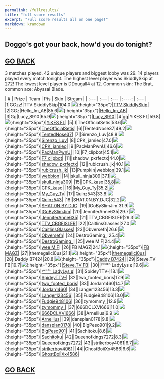 ```yaml
---
permalink: /fullresults/
title: "full score results"
excerpt: "Full score results all on one page!"
markdown: kramdown
---
```

<meta http-equiv="refresh" content="30">

## Doggo's got your back, how'd you do tonight?
## [GO BACK](https://www.kaso.gg)

3 matches played. 42 unique players and biggest lobby was 29. 14 players played every match tonight. The highest level player was SkiddlySkip at 272! The lowest level player is DDougall4 at 12. Common skin: The Brat, common axe: Abyssal Blade.

| # | Prize | Team | Pts | Skin | Stream |
| :--- | :--- | :--- | :----: | :--- |
|1|GGzz!|TTV SkiddlySkip|104.0|![](https://media.fortniteapi.io/images/a0cf0eb956aa5483a9ae4394d1157ff3/transparent.png){:height="35px"}|[TTV SkiddlySkip](https://www.twitchtv.cpk_kaso)|
|2|GGz|Hello_Im_AB|85.6|![](https://media.fortniteapi.io/images/bb74dc772b36b4ae98273a334775b6f5/transparent.png){:height="35px"}|[Hello_Im_AB](https://www.twitchtv.cpk_kaso)|
|3|Gg|Lucy_8910|65.9|![](https://media.fortniteapi.io/images/52f1f7d24620835f96dfe15fc8f5b1da/transparent.png){:height="35px"}|[Lucy_8910](https://www.twitchtv.cpk_kaso)|
|4|gg|YiKES FL|59.8|![](https://media.fortniteapi.io/images/8a7d59675dd875bb4c618395bdebd7e1/transparent.png){:height="35px"}|[YiKES FL](https://www.twitchtv.cpk_kaso)|
|5|:)|TheOfficialSetis|53.6|![](https://media.fortniteapi.io/images/c765c24d97490acabfe948bbac2318bf/transparent.png){:height="35px"}|[TheOfficialSetis](https://www.twitchtv.cpk_kaso)|
|6||TentedNose37|49.2|![](https://media.fortniteapi.io/images/c56528f2fecd2ae1594af7a637e6e43c/transparent.png){:height="35px"}|[TentedNose37](https://www.twitchtv.cpk_kaso)|
|7||Sirenzo_Luv|48.8|![](https://media.fortniteapi.io/images/a9aef5458ece26f3e5ff0f1ebee276e9/transparent.png){:height="35px"}|[Sirenzo_Luv](https://www.twitchtv.cpk_kaso)|
|8||CPK_jamieo|47.0|![](https://media.fortniteapi.io/images/413713e-126d9c6-95f47d8-54b647d/transparent.png){:height="35px"}|[CPK_jamieo](https://www.twitchtv.cpk_kaso)|
|9||PacManPwnU|46.6|![](https://media.fortniteapi.io/images/6ee43a20a84f5fffebfe008e176575a1/transparent.png){:height="35px"}|[PacManPwnU](https://www.twitchtv.cpk_kaso)|
|10||F7_clipbot|45.1|![](https://media.fortniteapi.io/images/5d6b82ff761b71350a84f2ed1fe9275f/transparent.png){:height="35px"}|[F7_clipbot](https://www.twitchtv.cpk_kaso)|
|11||shadow_pxrfectx|44.0|![](https://media.fortniteapi.io/images/4f9e56811743e3fca36542b1f76268cc/transparent.png){:height="35px"}|[shadow_pxrfectx](https://www.twitchtv.cpk_kaso)|
|12||rubicrush_jk|40.1|![](https://media.fortniteapi.io/images/072402071dcaac29ee547d1c40ac24b5/transparent.png){:height="35px"}|[rubicrush_jk](https://www.twitchtv.cpk_kaso)|
|13|Pumpkin|webbion|39.1|![](https://media.fortniteapi.io/images/3342d8f2545e8a2fccfa64b389169d92/transparent.png){:height="35px"}|[webbion](https://www.twitchtv.cpk_kaso)|
|14||skull_ninja309|37.1|![](https://media.fortniteapi.io/images/50880d15eb86d414d6752e5c1664c4a3/transparent.png){:height="35px"}|[skull_ninja309](https://www.twitchtv.cpk_kaso)|
|15||CPK_kaso|35.8|![](https://media.fortniteapi.io/images/f320a80614e848de2b2f97edb63786dd/transparent.png){:height="35px"}|[CPK_kaso](https://www.twitchtv.cpk_kaso)|
|16||My_Guy_Ty|35.2|![](https://media.fortniteapi.io/images/142913526bf1b32ba9433bf5de83e010/transparent.png){:height="35px"}|[My_Guy_Ty](https://www.twitchtv.cpk_kaso)|
|17||Quinz543|33.8|![](https://media.fortniteapi.io/images/eed1dc1709f78c998adf0df066086eed/transparent.png){:height="35px"}|[Quinz543](https://www.twitchtv.cpk_kaso)|
|18||SHAT.0N.BY.DJC|32.2|![](https://media.fortniteapi.io/images/36e2f0162b9585f3e1bf300b37990613/transparent.png){:height="35px"}|[SHAT.0N.BY.DJC](https://www.twitchtv.cpk_kaso)|
|19||IGoBySlimJim|31.9|![](https://media.fortniteapi.io/images/563d1ba1d0a8f2b9cf438c3c06c985d4/transparent.png){:height="35px"}|[IGoBySlimJim](https://www.twitchtv.cpk_kaso)|
|20||JenniferAnne635|29.7|![](https://media.fortniteapi.io/images/c0b107b18754af4906abf2ca3a3c6661/transparent.png){:height="35px"}|[JenniferAnne635](https://www.twitchtv.cpk_kaso)|
|21||TTV_CBGEISLER|29.3|![](https://media.fortniteapi.io/images/50880d15eb86d414d6752e5c1664c4a3/transparent.png){:height="35px"}|[TTV_CBGEISLER](https://www.twitchtv.cpk_kaso)|
|22||CaitlinsGlasses|27.0|![](https://media.fortniteapi.io/images/f62eac592baed20007df92c81ac4b1f1/transparent.png){:height="35px"}|[CaitlinsGlasses](https://www.twitchtv.cpk_kaso)|
|23||Obversefn|26.6|![](https://media.fortniteapi.io/images/6ee43a20a84f5fffebfe008e176575a1/transparent.png){:height="35px"}|[Obversefn](https://www.twitchtv.cpk_kaso)|
|24||DestroGaming_|25.4|![](https://media.fortniteapi.io/images/ddb5dcf96f6154a21e90c80d0661d7a4/transparent.png){:height="35px"}|[DestroGaming_](https://www.twitchtv.cpk_kaso)|
|25||wee M F|24.4|![](https://media.fortniteapi.io/images/7bf522a34af664a172ce581441985e75/transparent.png){:height="35px"}|[wee M F](https://www.twitchtv.cpk_kaso)|
|26||FB MAGZ|24.1|![](https://media.fortniteapi.io/images/e82286f7c100af0a3c753715106f0b61/transparent.png){:height="35px"}|[FB MAGZ](https://www.twitchtv.cpk_kaso)|
|27||themegalici0us|21.1|![](https://media.fortniteapi.io/images/42f90dc95a07f89198fda80ed490431a/transparent.png){:height="35px"}|[themegalici0us](https://www.twitchtv.cpk_kaso)|
|28||Daddy B7424|20.8|![](https://media.fortniteapi.io/images/619f4a48e58a3468637f3954629430d0/transparent.png){:height="35px"}|[Daddy B7424](https://www.twitchtv.cpk_kaso)|
|29||Steve.TV FB|19.7|![](https://media.fortniteapi.io/images/b8cdf946a491265e134c081b96c6679b/transparent.png){:height="35px"}|[Steve.TV FB](https://www.twitchtv.cpk_kaso)|
|30||ᵀʷⁱᵗᶜʰ LadyLys ۵|19.6|![](https://media.fortniteapi.io/images/b8cdf946a491265e134c081b96c6679b/transparent.png){:height="35px"}|[ᵀʷⁱᵗᶜʰ LadyLys ۵](https://www.twitchtv.cpk_kaso)|
|31||SpideyTTV-|18.1|![](https://media.fortniteapi.io/images/d6400d2b9f845912f10d954d324e373c/transparent.png){:height="35px"}|[SpideyTTV-](https://www.twitchtv.cpk_kaso)|
|32||two_footed_boris|17.9|![](https://media.fortniteapi.io/images/17489d8dc4858bfe76f96537f85110ec/transparent.png){:height="35px"}|[two_footed_boris](https://www.twitchtv.cpk_kaso)|
|33||Jordan1460|14.7|![](https://media.fortniteapi.io/images/e9d61c4a4aae593fbac8d72182da83f2/transparent.png){:height="35px"}|[Jordan1460](https://www.twitchtv.cpk_kaso)|
|34||Langer123456|13.3|![](https://media.fortniteapi.io/images/10e7dcef7553fb871f3711d778eb1c53/transparent.png){:height="35px"}|[Langer123456](https://www.twitchtv.cpk_kaso)|
|35||Fudgie948106|13.0|![](https://media.fortniteapi.io/images/b5acca5f9e0460f0120be44db1bc8ae1/transparent.png){:height="35px"}|[Fudgie948106](https://www.twitchtv.cpk_kaso)|
|36||zymommy_|12.9|![](https://media.fortniteapi.io/images/eed1dc1709f78c998adf0df066086eed/transparent.png){:height="35px"}|[zymommy_](https://www.twitchtv.cpk_kaso)|
|37||666DCLXVI666|11.0|![](https://media.fortniteapi.io/images/4bd08e586b3b07c73d4832cd790f2243/transparent.png){:height="35px"}|[666DCLXVI666](https://www.twitchtv.cpk_kaso)|
|38||Arnellius|9.9|![](https://media.fortniteapi.io/images/db68e5bf05f7ddee4e5309aa66fad8ee/transparent.png){:height="35px"}|[Arnellius](https://www.twitchtv.cpk_kaso)|
|39||dansplan0178|9.8|![](https://media.fortniteapi.io/images/2b10bbeecf31d1ae8d83a5e0c07adef0/transparent.png){:height="35px"}|[dansplan0178](https://www.twitchtv.cpk_kaso)|
|40||BigPeso901|9.2|![](https://media.fortniteapi.io/images/2da5bc4dc429b7784e950aa177ba9dd5/transparent.png){:height="35px"}|[BigPeso901](https://www.twitchtv.cpk_kaso)|
|41||Sachitoku|8.6|![](https://media.fortniteapi.io/images/c67c77e-0cc3dc6-380b61c-ca96bb5/transparent.png){:height="35px"}|[Sachitoku](https://www.twitchtv.cpk_kaso)|
|42||Queenofkings7272|8.3|![](https://media.fortniteapi.io/images/e4a765e43c88ebb1be3093017ead3cc8/transparent.png){:height="35px"}|[Queenofkings7272](https://www.twitchtv.cpk_kaso)|
|43||strikerboy4061|6.7|![](https://media.fortniteapi.io/images/c517e835900841545691004261a60eee/transparent.png){:height="35px"}|[strikerboy4061](https://www.twitchtv.cpk_kaso)|
|44||GhostBoiiXx4586|6.6|![](https://media.fortniteapi.io/images/d5150ad-b8b9bd7-06bfc3f-af952df/transparent.png){:height="35px"}|[GhostBoiiXx4586](https://www.twitchtv.cpk_kaso)|

## [GO BACK](https://www.kaso.gg)
